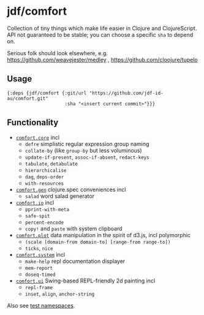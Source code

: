 # jdf/comfort

Collection of tiny things which make life easier in Clojure and ClojureScript. API not guaranteed to be stable; you can choose a specific `sha` to depend on.

Serious folk should look elsewhere, e.g. https://github.com/weavejester/medley , https://github.com/cloojure/tupelo 

## Usage
```edn
{:deps {jdf/comfort {:git/url "https://github.com/jdf-id-au/comfort.git"
                     :sha "<insert current commit>"}}}
```

## Functionality

- [`comfort.core`](src/comfort/core.cljc) incl
  - `defre` simplistic regular expression group naming
  - `collate-by` (like `group-by` but less voluminous)
  - `update-if-present`, `assoc-if-absent`, `redact-keys`
  - `tabulate`, `detabulate`
  - `hierarchicalise`
  - `dag`, `deps-order`
  - `with-resources`
- [`comfort.gen`](src/comfort/gen.cljc) clojure.spec conveniences incl
  - `salad` word salad generator
- [`comfort.io`](src/comfort/io.clj) incl
  - `pprint-with-meta`
  - `safe-spit`
  - `percent-encode`
  - `copy!` and `paste` with system clipboard
- [`comfort.plot`](src/comfort/plot.cljc) data manipulation in the spirit of d3.js, incl polymorphic
  - `(scale [domain-from domain-to] [range-from range-to])`
  - `ticks`, `nice`
- [`comfort.system`](src/comfort/system.clj) incl
  - `make-help` repl documentation displayer
  - `mem-report`
  - `doseq-timed`
- [`comfort.ui`](src/comfort/ui.clj) Swing-based REPL-friendly 2d painting incl
  - `repl-frame`
  - `inset`, `align`, `anchor-string`

Also see [test namespaces](https://github.com/jdf-id-au/comfort/tree/master/test/comfort).